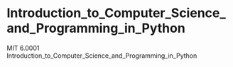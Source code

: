 # Introduction_to_Computer_Science_and_Programming_in_Python
MIT 6.0001 Introduction_to_Computer_Science_and_Programming_in_Python
